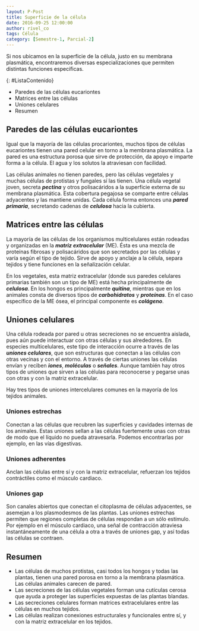 ```yaml
---
layout: P-Post
title: Superficie de la célula
date: 2016-09-25 12:00:00
author: rivel_co
tags: Célula
category: [Semestre-1, Parcial-2]
---
```


Si nos ubicamos en la superficie de la célula, justo en su membrana plasmática, encontraremos diversas especializaciones que permiten distintas funciones específicas.

{: #ListaContenido}
- Paredes de las células eucariontes
- Matrices entre las células
- Uniones celulares
- Resumen

## Paredes de las células eucariontes

Igual que la mayoría de las células procariontes, muchos tipos de células eucariontes tienen una pared celular en torno a la membrana plasmática. La pared es una estructura porosa que sirve de protección, da apoyo e imparte forma a la célula. El agua y los solutos la atraviesan con facilidad.

Las células animales no tienen paredes, pero las células vegetales y muchas células de protistas y fungales sí las tienen. Una célula vegetal joven, secreta ***pectina*** y otros polisacáridos a la superficie externa de su membrana plasmática. Esta cobertura pegajosa se comparte entre células adyacentes y las mantiene unidas. Cada célula forma entonces una ***pared primaria***, secretando cadenas de ***celulosa*** hacia la cubierta.

## Matrices entre las células

La mayoría de las células de los organismos multicelulares están rodeadas y organizadas en la ***matriz extracelular*** (ME). Ésta es una mezcla de proteínas fibrosas y polisacáridos que son secretados por las células y varía según el tipo de tejido. Sirve de apoyo y anclaje a la célula, separa tejidos y tiene funciones en la señalización celular.

En los vegetales, esta matriz extracelular (donde sus paredes celulares primarias también son un tipo de ME) está hecha principalmente de ***celulosa***. En los hongos es principalmente ***quitina***, mientras que en los animales consta de diversos tipos de ***carbohidratos*** y ***proteínas***. En el caso específico de la ME ósea, el principal componente es ***colágeno***.

## Uniones celulares

Una célula rodeada por pared u otras secreciones no se encuentra aislada, pues aún puede interactuar con otras células y sus alrededores. En especies multicelulares, este tipo de interacción ocurre a través de las ***uniones celulares***, que son estructuras que conectan a las células con otras vecinas y con el entorno. A través de ciertas uniones las células envían y reciben ***iones***, ***moléculas*** o ***señales***. Aunque también hay otros tipos de uniones que sirven a las células para reconocerse y pegarse unas con otras y con la matriz extracelular.

Hay tres tipos de uniones intercelulares comunes en la mayoría de los tejidos animales.

### Uniones estrechas

Conectan a las células que recubren las superficies y cavidades internas de los animales. Estas uniones sellan a las células fuertemente unas con otras de modo que el líquido no pueda atravesarla. Podemos encontrarlas por ejemplo, en las vías digestivas.

### Uniones adherentes

Anclan las células entre sí y con la matriz extracelular, refuerzan los tejidos contráctiles como el músculo cardiaco.

### Uniones gap

Son canales abiertos que conectan el citoplasma de células adyacentes, se asemejan a los plasmodesmos de las plantas. Las uniones estrechas permiten que regiones completas de células respondan a un sólo estímulo. Por ejemplo en el músculo cardiaco, una señal de contracción atraviesa instantáneamente de una célula a otra a través de uniones gap, y así todas las células se contraen.

## Resumen

- Las células de muchos protistas, casi todos los hongos y todas las plantas, tienen una pared porosa en torno a la membrana plasmática. Las células animales carecen de pared.
- Las secreciones de las células vegetales forman una cutículas cerosa que ayuda a proteger las superficies expuestas de las plantas blandas.
- Las secreciones celulares forman matrices extracelulares entre las células en muchos tejidos.
- Las células realizan conexiones estructurales y funcionales entre sí, y con la matriz extracelular en los tejidos.